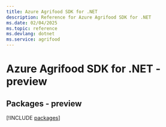 ```yaml
---
title: Azure Agrifood SDK for .NET
description: Reference for Azure Agrifood SDK for .NET
ms.date: 02/04/2025
ms.topic: reference
ms.devlang: dotnet
ms.service: agrifood
---
```

# Azure Agrifood SDK for .NET - preview
## Packages - preview
[!INCLUDE [packages](agrifood-index.md)]